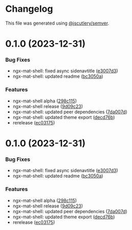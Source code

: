 # Changelog

This file was generated using [@jscutlery/semver](https://github.com/jscutlery/semver).

# 0.1.0 (2023-12-31)


### Bug Fixes

* ngx-mat-shell: fixed async sidenavtitle ([e3007d3](https://github.com/ProjectBay/os-projectbay/commit/e3007d3ee79b842de69e6f191fd80bff5555513d))
* ngx-mat-shell: updated readme ([bc3050a](https://github.com/ProjectBay/os-projectbay/commit/bc3050a0023ce06d49037c4512bb7f154cbaea77))


### Features

* ngx-mat-shell alpha ([298c115](https://github.com/ProjectBay/os-projectbay/commit/298c1153e3aeb4c82d1efa211f1ebd21830822b2))
* ngx-mat-shell release ([9d09c23](https://github.com/ProjectBay/os-projectbay/commit/9d09c23d7afff9d4b69e56581e756956b9be7500))
* ngx-mat-shell: updated peer dependencies ([7da007d](https://github.com/ProjectBay/os-projectbay/commit/7da007d5a0c0a5c5a1b02e01ccbb20b6348a8fc0))
* ngx-mat-shell: updated theme export ([decd76b](https://github.com/ProjectBay/os-projectbay/commit/decd76baa05316f79a7e6697ed27f8caa489153d))
* rerelease ([ec03175](https://github.com/ProjectBay/os-projectbay/commit/ec03175dde8dc92df0561382e5fe0c7839b8f78d))



# 0.1.0 (2023-12-31)


### Bug Fixes

* ngx-mat-shell: fixed async sidenavtitle ([e3007d3](https://github.com/ProjectBay/os-projectbay/commit/e3007d3ee79b842de69e6f191fd80bff5555513d))
* ngx-mat-shell: updated readme ([bc3050a](https://github.com/ProjectBay/os-projectbay/commit/bc3050a0023ce06d49037c4512bb7f154cbaea77))


### Features

* ngx-mat-shell alpha ([298c115](https://github.com/ProjectBay/os-projectbay/commit/298c1153e3aeb4c82d1efa211f1ebd21830822b2))
* ngx-mat-shell release ([9d09c23](https://github.com/ProjectBay/os-projectbay/commit/9d09c23d7afff9d4b69e56581e756956b9be7500))
* ngx-mat-shell: updated peer dependencies ([7da007d](https://github.com/ProjectBay/os-projectbay/commit/7da007d5a0c0a5c5a1b02e01ccbb20b6348a8fc0))
* ngx-mat-shell: updated theme export ([decd76b](https://github.com/ProjectBay/os-projectbay/commit/decd76baa05316f79a7e6697ed27f8caa489153d))
* rerelease ([ec03175](https://github.com/ProjectBay/os-projectbay/commit/ec03175dde8dc92df0561382e5fe0c7839b8f78d))
